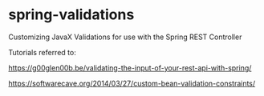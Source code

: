 # spring-validations
Customizing JavaX Validations for use with the Spring REST Controller

Tutorials referred to:

https://g00glen00b.be/validating-the-input-of-your-rest-api-with-spring/

https://softwarecave.org/2014/03/27/custom-bean-validation-constraints/
